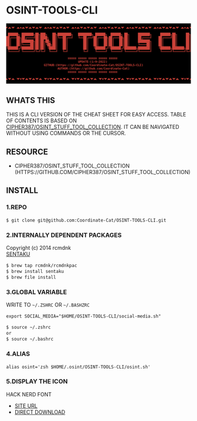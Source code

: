 # OSINT-TOOLS-CLI

![top](./top.png)
## WHATS THIS

THIS IS A CLI VERSION OF THE CHEAT SHEET FOR EASY ACCESS.
TABLE OF CONTENTS IS BASED ON [CIPHER387/OSINT_STUFF_TOOL_COLLECTION](HTTPS://GITHUB.COM/CIPHER387/OSINT_STUFF_TOOL_COLLECTION).
IT CAN BE NAVIGATED WITHOUT USING COMMANDS OR THE CURSOR.

## RESOURCE
- CIPHER387/OSINT_STUFF_TOOL_COLLECTION
  (HTTPS://GITHUB.COM/CIPHER387/OSINT_STUFF_TOOL_COLLECTION)

## INSTALL

### 1.REPO
```
$ git clone git@github.com:Coordinate-Cat/OSINT-TOOLS-CLI.git
```

### 2.INTERNALLY DEPENDENT PACKAGES
Copyright (c) 2014 rcmdnk  
[SENTAKU](https://github.com/rcmdnk/sentaku)
```
$ brew tap rcmdnk/rcmdnkpac
$ brew install sentaku
$ brew file install
```

### 3.GLOBAL VARIABLE
WRITE TO `~/.ZSHRC` OR `~/.BASHZRC`
```
export SOCIAL_MEDIA="$HOME/OSINT-TOOLS-CLI/social-media.sh"
```
```
$ source ~/.zshrc
or
$ source ~/.bashrc
```

### 4.ALIAS
```
alias osint='zsh $HOME/.osint/OSINT-TOOLS-CLI/osint.sh'
```

### 5.DISPLAY THE ICON
HACK NERD FONT  
- [SITE URL](https://www.nerdfonts.com/font-downloads)  
- [DIRECT DOWNLOAD](https://github.com/ryanoasis/nerd-fonts/releases/download/v2.1.0/Hack.zip)

